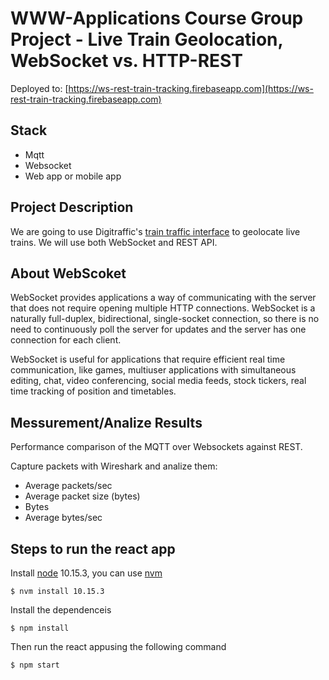 # WWW-Applications Course Group Project - Live Train Geolocation, WebSocket vs. HTTP-REST

Deployed to: [https://ws-rest-train-tracking.firebaseapp.com](https://ws-rest-train-tracking.firebaseapp.com)

## Stack

* Mqtt
* Websocket
* Web app or mobile app

## Project Description

We are going to use Digitraffic's [train traffic interface](https://www.digitraffic.fi/rautatieliikenne/) to geolocate live trains. We will use both WebSocket and REST API.

## About WebScoket

WebSocket provides applications a way of communicating with the server that does not require opening multiple HTTP connections. WebSocket is a naturally full-duplex,
bidirectional, single-socket connection, so there is no need to continuously poll the server for updates and the server has one connection for each client.

WebSocket is useful for applications that require efficient real time communication, like games, multiuser applications with simultaneous
editing, chat, video conferencing, social media feeds, stock tickers, real time tracking of position and timetables.

## Messurement/Analize Results
Performance comparison of the MQTT over Websockets against REST.

Capture packets with Wireshark and analize them:
 * Average packets/sec
 * Average packet size (bytes)
 * Bytes
 * Average bytes/sec

 ## Steps to run the react app

 Install [node](https://nodejs.org/en/) 10.15.3, you can use [nvm](https://github.com/nvm-sh/nvm)

 ```
 $ nvm install 10.15.3 
 ````
 Install the dependenceis 

  ```
 $ npm install 
 ````
Then run the react appusing the following command 
 ```
 $ npm start
 ````

